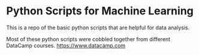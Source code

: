 # Python Scripts for Machine Learning
This is a repo of the basic python scripts that are helpful for data analysis.  
  
Most of these python scripts were cobbled together from different DataCamp courses. https://www.datacamp.com
